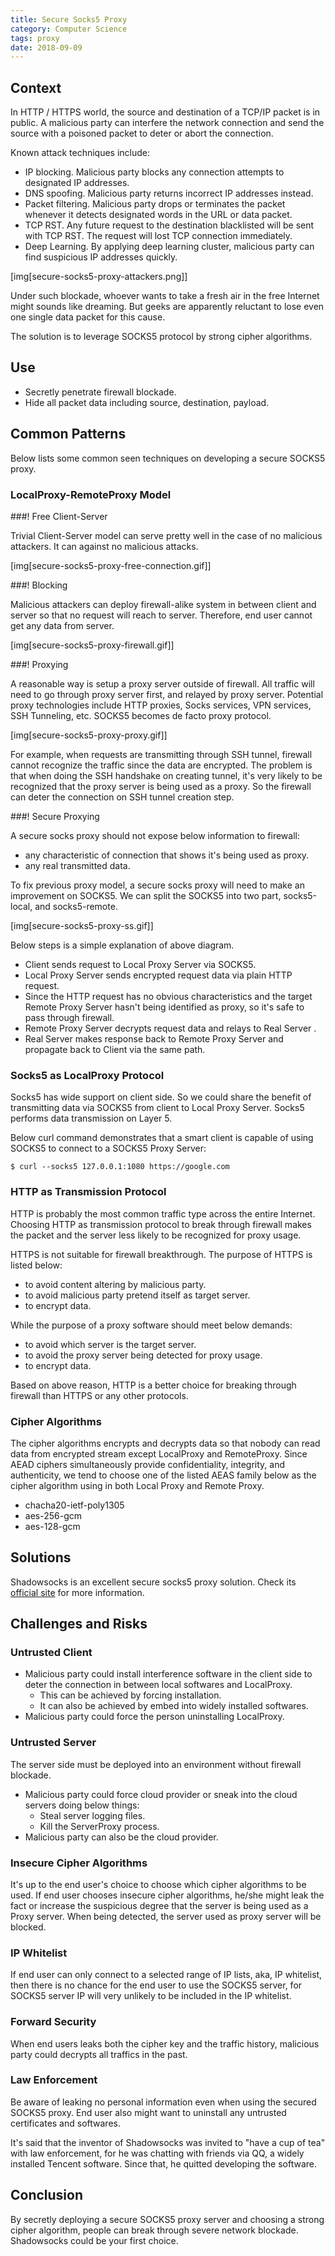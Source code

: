 ```yaml
---
title: Secure Socks5 Proxy
category: Computer Science
tags: proxy
date: 2018-09-09
---
```


## Context

In HTTP / HTTPS world, the source and  destination of a TCP/IP packet is in public. A malicious party can interfere the network connection and send the source with a poisoned packet to deter or abort the connection.

Known attack techniques include:

* IP blocking. Malicious party blocks any connection attempts to designated IP addresses.
* DNS spoofing. Malicious party returns incorrect IP addresses instead.
* Packet filtering. Malicious party drops or terminates the packet whenever it detects designated words in the URL or data packet.
* TCP RST. Any future request to the destination blacklisted will be sent with TCP RST. The request will lost TCP connection immediately.
* Deep Learning. By applying deep learning cluster, malicious party can find suspicious IP addresses quickly.

[img[secure-socks5-proxy-attackers.png]]

Under such blockade, whoever wants to take a fresh air in the free Internet might sounds like dreaming. But geeks are apparently reluctant to lose even one single data packet for this cause. 

The solution is to leverage SOCKS5 protocol by strong cipher algorithms.

## Use

* Secretly penetrate firewall blockade.
* Hide all packet data including source, destination, payload.

## Common Patterns

Below lists some common seen techniques on developing a secure SOCKS5 proxy.

### LocalProxy-RemoteProxy Model

###! Free Client-Server

Trivial Client-Server model can serve pretty well in the case of no malicious attackers. It can against no malicious attacks.

[img[secure-socks5-proxy-free-connection.gif]]

###! Blocking

Malicious attackers can deploy firewall-alike system in between client and server so that no request will reach to server. Therefore, end user cannot get any data from server.

[img[secure-socks5-proxy-firewall.gif]]

###! Proxying

A reasonable way is setup a proxy server outside of firewall. All traffic will need to go through proxy server first, and relayed by proxy server.
Potential proxy technologies include HTTP proxies, Socks services, VPN services, SSH Tunneling, etc. SOCKS5 becomes de facto proxy protocol.

[img[secure-socks5-proxy-proxy.gif]]

For example, when requests are transmitting through SSH tunnel, firewall cannot recognize the traffic since the data are encrypted. The problem is that when doing the SSH handshake on creating tunnel, it's very likely to be recognized that the proxy server is being used as a proxy. So the firewall can deter the connection on SSH tunnel creation step.

###! Secure Proxying

A secure socks proxy should not expose below information to firewall:

* any characteristic of connection that shows it's being used as proxy.
* any real transmitted data.

To fix previous proxy model, a secure socks proxy will need to make an improvement on SOCKS5. We can split the SOCKS5 into two part, socks5-local, and socks5-remote.

[img[secure-socks5-proxy-ss.gif]]

Below steps is a simple explanation of above diagram.

* Client sends request to Local Proxy Server via SOCKS5.
* Local Proxy Server sends encrypted request data via plain HTTP request.
* Since the HTTP request has no obvious characteristics and the target Remote Proxy Server hasn't being identified as proxy, so it's safe to pass through firewall.
* Remote Proxy Server decrypts request data and relays to Real Server .
* Real Server makes response back to Remote Proxy Server and propagate back to Client via the same path.

### Socks5 as LocalProxy Protocol

Socks5 has wide support on client side. So we could share the benefit of transmitting data via SOCKS5 from client to Local Proxy Server. Socks5 performs data transmission on Layer 5.

Below curl command demonstrates that a smart client is capable of using SOCKS5 to connect to a SOCKS5 Proxy Server:

```
$ curl --socks5 127.0.0.1:1080 https://google.com
```

### HTTP as Transmission Protocol

HTTP is probably the most common traffic type across the entire Internet. Choosing HTTP as transmission protocol to break through firewall makes the packet and the server less likely to be recognized for proxy usage.

HTTPS is not suitable for firewall breakthrough. The purpose of HTTPS is listed below:

* to avoid content altering by malicious party.
* to avoid malicious party pretend itself as target server.
* to encrypt data.

While the purpose of a proxy software should meet below demands:

* to avoid which server is the target server.
* to avoid the proxy server being detected for proxy usage.
* to encrypt data.

Based on above reason, HTTP is a better choice for breaking through firewall than HTTPS or any other protocols.

### Cipher Algorithms

The cipher algorithms encrypts and decrypts data so that nobody can read data from encrypted stream except LocalProxy and RemoteProxy. Since AEAD ciphers simultaneously provide confidentiality, integrity, and authenticity, we tend to choose one of the listed AEAS family below as the cipher algorithm using in both Local Proxy and Remote Proxy.

* chacha20-ietf-poly1305
* aes-256-gcm
* aes-128-gcm

## Solutions

Shadowsocks is an excellent secure socks5 proxy solution. Check its [official site](https://shadowsocks.org/en/index.html) for more information.

## Challenges and Risks

### Untrusted Client

* Malicious party could install interference software in the client side to deter the connection in between local softwares and LocalProxy.
    * This can be achieved by forcing installation.
    * It can also be achieved by embed into widely installed softwares.
* Malicious party could force the person uninstalling LocalProxy.

### Untrusted Server

The server side must be  deployed into an environment without firewall blockade.

* Malicious party could force cloud provider or sneak into the cloud servers doing below things:
    * Steal server logging files.
    * Kill the ServerProxy process.
* Malicious party can also be the cloud provider.

### Insecure Cipher Algorithms

It's up to the end user's choice to choose which cipher algorithms to be used. If end user chooses insecure cipher algorithms, he/she might leak the fact or increase the suspicious degree that the server is being used as a Proxy server. When being detected, the server used as proxy server will be blocked.

### IP Whitelist

If end user can only connect to a selected range of IP lists, aka, IP whitelist, then there is no chance for the end user to use the SOCKS5 server, for SOCKS5 server IP will very unlikely to be included in the IP whitelist.

### Forward Security

When end users leaks both the cipher key and the traffic history, malicious party could decrypts all traffics in the past.

### Law Enforcement

Be aware of leaking no personal information even when using the secured SOCKS5 proxy. End user also might want to uninstall any untrusted certificates and softwares.

It's said that the inventor of Shadowsocks was invited to "have a cup of tea" with law enforcement, for he was chatting with friends via QQ, a widely installed Tencent software. Since that, he quitted developing the software.

## Conclusion

By secretly deploying a secure SOCKS5 proxy server and choosing a strong cipher algorithm, people can break through severe network blockade. Shadowsocks could be your first choice.
